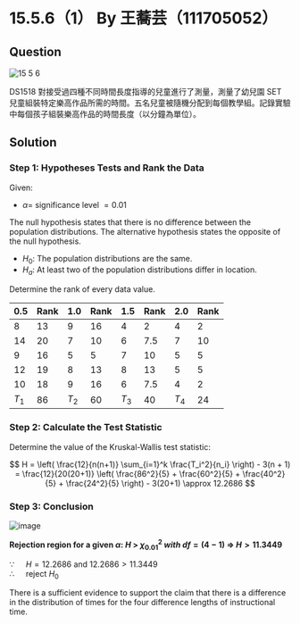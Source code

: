 # 15.5.6（1） By 王蕎芸（111705052）

## Question
![15 5 6](https://github.com/HWTeng-Course/202402-Statistics/assets/170784151/537a76cf-bae9-4139-b91c-67432a324311)

DS1518 對接受過四種不同時間長度指導的兒童進行了測量，測量了幼兒園 SET 兒童組裝特定樂高作品所需的時間。五名兒童被隨機分配到每個教學組。記錄實驗中每個孩子組裝樂高作品的時間長度（以分鐘為單位）。

## Solution

### Step 1: Hypotheses Tests and Rank the Data
Given:

-  $\alpha =$ $\text{significance level}$ $= 0.01$

The null hypothesis states that there is no difference between the population distributions. The alternative hypothesis states the opposite of the null hypothesis.

-  $H_0 :$ $\text{The population distributions are the same.}$<br>
-  $H_a :$ $\text{At least two of the population distributions differ in location.}$<br>

Determine the rank of every data value.

| 0.5      | Rank     | 1.0      | Rank     | 1.5      | Rank     |2.0       | Rank     |
|----------|----------|----------|----------|----------|----------|----------|----------|
| 8        | 13       | 9        | 16       | 4        | 2        | 4        | 2        |
| 14       | 20       | 7        | 10       | 6        | 7.5      | 7        | 10       |
| 9        | 16       | 5        | 5        | 7        | 10       | 5        | 5        |
| 12       | 19       | 8        | 13       | 8        | 13       | 5        | 5        |
| 10       | 18       | 9        | 16       | 6        | 7.5      | 4        | 2        |
| $T_1$    | 86       | $T_2$    | 60       | $T_3$    | 40       | $T_4$    | 24       |

### Step 2: Calculate the Test Statistic

Determine the value of the Kruskal-Wallis test statistic:

$$
H = \left( \frac{12}{n(n+1)} \sum_{i=1}^k \frac{T_i^2}{n_i} \right) - 3(n + 1) = \frac{12}{20(20+1)} \left( \frac{86^2}{5} + \frac{60^2}{5} + \frac{40^2}{5} + \frac{24^2}{5} \right) - 3(20+1) \approx 12.2686
$$

</div>

### Step 3: Conclusion

![image](https://github.com/HWTeng-Course/202402-Statistics/assets/170784151/df8c4a89-bb75-4fa4-bc1b-220850fe0a60)

**Rejection region for a given $\alpha$: $H$ > $\chi^2_{0.01}$ $with$ $df = (4 - 1)$ $\Rightarrow$ $H > 11.3449$**

$\because\quad$ $H = 12.2686$ and $12.2686 > 11.3449$<br>
$\therefore\quad$ $\text{ reject } H_0$<br>

There is a sufficient evidence to support the claim that there is a difference in the distribution of times for the four difference lengths of instructional time.
